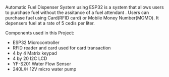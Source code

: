 Automatic Fuel Dispenser System using ESP32 is a system that allows users to purchase fuel without the assitance of  a fuel attendant .
Users can purchase fuel using Card(RFID card) or Mobile Money Number(MOMO).
It depensers fuel at a rate of 5 cedis per liter.

Components used in this Project:
* ESP32 Microcontroller
* RFID reader and card  used for card transaction
* 4 by 4 Matrix keypad
* 4 by 20 I2C LCD
* YF-S201 Water Flow Sensor
* 240L/H 12V micro water pump  
